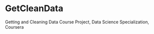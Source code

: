GetCleanData
============

Getting and Cleaning Data Course Project, Data Science Specialization, Coursera
